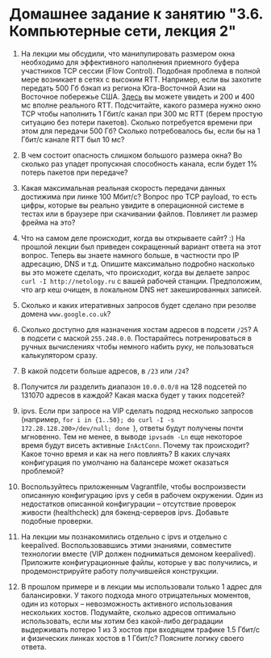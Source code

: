 # Домашнее задание к занятию "3.6. Компьютерные сети, лекция 2"

1. На лекции мы обсудили, что манипулировать размером окна необходимо для эффективного наполнения приемного буфера участников TCP сессии (Flow Control). Подобная проблема в полной мере возникает в сетях с высоким RTT. Например, если вы захотите передать 500 Гб бэкап из региона Юга-Восточной Азии на Восточное побережье США. [Здесь](https://www.cloudping.co/grid) вы можете увидеть и 200 и 400 мс вполне реального RTT. Подсчитайте, какого размера нужно окно TCP чтобы наполнить 1 Гбит/с канал при 300 мс RTT (берем простую ситуацию без потери пакетов). Сколько потребуется времени при этом для передачи 500 Гб? Сколько потребовалось бы, если бы на 1 Гбит/с канале RTT был 10 мс?

1. В чем состоит опасность слишком большого размера окна? Во сколько раз упадет пропускная способность канала, если будет 1% потерь пакетов при передаче?

1. Какая  максимальная реальная скорость передачи данных достижима при линке 100 Мбит/с? Вопрос про TCP payload, то есть цифры, которые вы реально увидите в операционной системе в тестах или в браузере при скачивании файлов. Повлияет ли размер фрейма на это?

1. Что на самом деле происходит, когда вы открываете сайт? :)
На прошлой лекции был приведен сокращенный вариант ответа на этот вопрос. Теперь вы знаете намного больше, в частности про IP адресацию, DNS и т.д.
Опишите максимально подробно насколько вы это можете сделать, что происходит, когда вы делаете запрос `curl -I http://netology.ru` с вашей рабочей станции. Предположим, что arp кеш очищен, в локальном DNS нет закешированных записей.

1. Сколько и каких итеративных запросов будет сделано при резолве домена `www.google.co.uk`?

1. Сколько доступно для назначения хостам адресов в подсети `/25`? А в подсети с маской `255.248.0.0`. Постарайтесь потренироваться в ручных вычислениях чтобы немного набить руку, не пользоваться калькулятором сразу.

1. В какой подсети больше адресов, в `/23` или `/24`?

1. Получится ли разделить диапазон `10.0.0.0/8` на 128 подсетей по 131070 адресов в каждой? Какая маска будет у таких подсетей?

1. ipvs. Если при запросе на VIP сделать подряд несколько запросов (например, `for i in {1..50}; do curl -I -s 172.28.128.200>/dev/null; done `), ответы будут получены почти мгновенно. Тем не менее, в выводе `ipvsadm -Ln` еще некоторое время будут висеть активные `InActConn`. Почему так происходит? Какое точно время и как на него повлиять? В каких случаях конфигурация по умолчаню на балансере может оказаться проблемой?

1. Воспользуйтесь приложенным Vagrantfile, чтобы воспроизвести описанную конфигурацию ipvs у себя в рабочем окружении. Один из недостатков описанной конфигурации – отсутствие проверок живости (healthcheck) для бэкенд-серверов ipvs. Добавьте подобные проверки.

1. На лекции мы познакомились отдельно с ipvs и отдельно с keepalived. Воспользовавшись этими знаниями, совместите технологии вместе (VIP должен подниматься демоном keepalived). Приложите конфигурационные файлы, которые у вас получились, и продемонстрируйте работу получившейся конструкции.

1. В прошлом примере и в лекции мы использовали только 1 адрес для балансировки. У такого подхода много отрицательных моментов, один из которых – невозможность активного использования нескольких хостов. Подумайте, сколько адресов оптимально использовать, если мы хотим без какой-либо деградации выдерживать потерю 1 из 3 хостов при входящем трафике 1.5 Гбит/с и физических линках хостов в 1 Гбит/с? Поясните логику своего ответа.
